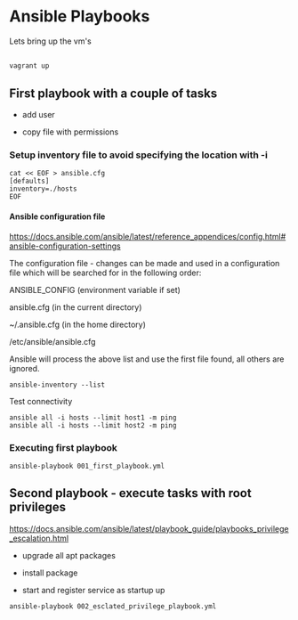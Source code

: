 # Ansible Playbooks


Lets bring up the vm's
##
    vagrant up

## First playbook with a couple of tasks
* add user
+ copy file with permissions

### Setup inventory file to avoid specifying the location with -i

```
cat << EOF > ansible.cfg
[defaults]
inventory=./hosts
EOF
```

#### Ansible configuration file

https://docs.ansible.com/ansible/latest/reference_appendices/config.html#ansible-configuration-settings

The configuration file - changes can be made and used in a configuration file which will be searched for in the following order:

ANSIBLE_CONFIG (environment variable if set)

ansible.cfg (in the current directory)

~/.ansible.cfg (in the home directory)

/etc/ansible/ansible.cfg

Ansible will process the above list and use the first file found, all others are ignored.

```
ansible-inventory --list
```

Test connectivity

```
ansible all -i hosts --limit host1 -m ping
ansible all -i hosts --limit host2 -m ping
```


### Executing first playbook
```
ansible-playbook 001_first_playbook.yml
```

## Second playbook - execute tasks with root privileges

https://docs.ansible.com/ansible/latest/playbook_guide/playbooks_privilege_escalation.html

- upgrade all apt packages
* install package
+ start and register service as startup up


```
ansible-playbook 002_esclated_privilege_playbook.yml
```

